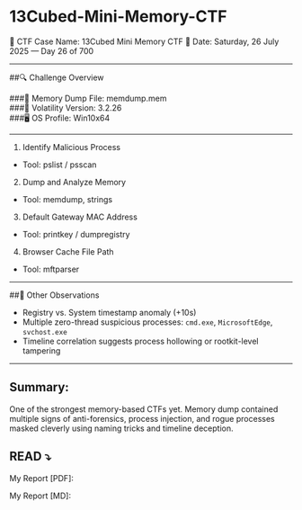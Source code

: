 # 13Cubed-Mini-Memory-CTF
📂 CTF Case Name: 13Cubed Mini Memory CTF
📅 Date: Saturday, 26 July 2025 — Day 26 of 700

---

##🔍 Challenge Overview

###🧠 Memory Dump File: memdump.mem  
###🔧 Volatility Version: 3.2.26  
###🖥️ OS Profile: Win10x64  

---

1. Identify Malicious Process  
- Tool: pslist / psscan  

2. Dump and Analyze Memory  
- Tool: memdump, strings  

3. Default Gateway MAC Address  
- Tool: printkey / dumpregistry  

4. Browser Cache File Path  
- Tool: mftparser  

---

##🧩 Other Observations  
- Registry vs. System timestamp anomaly (+10s)  
- Multiple zero-thread suspicious processes: `cmd.exe`, `MicrosoftEdge`, `svchost.exe`  
- Timeline correlation suggests process hollowing or rootkit-level tampering

---

## Summary:  
One of the strongest memory-based CTFs yet. Memory dump contained multiple signs of anti-forensics, process injection, and rogue processes masked cleverly using naming tricks and timeline deception.

## READ ⤵️

My Report [PDF]:

My Report [MD]:


